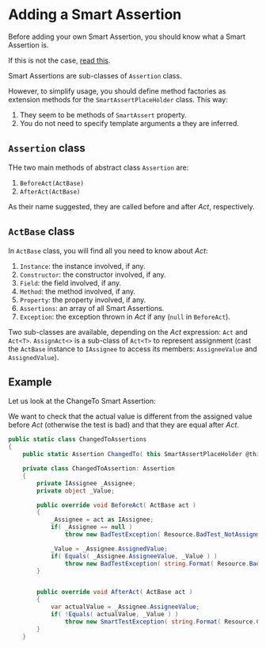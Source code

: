 # Adding a Smart Assertion

Before adding your own Smart Assertion, you should know what a Smart Assertion is.

If this is not the case, [read this](/doc/Assertions/readme.md).

Smart Assertions are sub-classes of `Assertion` class.

However, to simplify usage, you should define method factories as extension methods for the `SmartAssertPlaceHolder` class.
This way:

1. They seem to be methods of `SmartAssert` property.
1. You do not need to specify template arguments a they are inferred.


## `Assertion` class

THe two main methods of abstract class `Assertion` are:

1. `BeforeAct(ActBase)`
1. `AfterAct(ActBase)`

As their name suggested, they are called before and after *Act*, respectively.

## `ActBase` class

In `ActBase` class, you will find all you need to know about *Act*:

1. `Instance`: the instance involved, if any.
1. `Constructor`: the constructor involved, if any.
1. `Field`: the field involved, if any.
1. `Method`: the method involved, if any.
1. `Property`: the property involved, if any.
1. `Assertions`: an array of all Smart Assertions.
1. `Exception`: the exception thrown in *Act* if any (`null` in `BeforeAct`).

Two sub-classes are available, depending on the *Act* expression: `Act` and `Act<T>`. `AssignAct<>` is a sub-class of `Act<T>` to represent assignment (cast the `ActBase` instance to `IAssignee` to access its members: `AssigneeValue` and `AssignedValue`).

## Example

Let us look at the ChangeTo Smart Assertion:

We want to check that the actual value is different from the assigned value before *Act* (otherwise the test is bad) and that they are equal after *Act*.

```C#
public static class ChangedToAssertions
{
    public static Assertion ChangedTo( this SmartAssertPlaceHolder @this ) => new ChangedToAssertion();

    private class ChangedToAssertion: Assertion
    {
        private IAssignee _Assignee;
        private object _Value;

        public override void BeforeAct( ActBase act )
        {
            _Assignee = act as IAssignee;
            if( _Assignee == null )
                throw new BadTestException( Resource.BadTest_NotAssignment );

            _Value = _Assignee.AssignedValue;
            if( Equals( _Assignee.AssigneeValue, _Value ) )
                throw new BadTestException( string.Format( Resource.BadTest_UnexpectedValue, _Value ) );
        }


        public override void AfterAct( ActBase act )
        {
            var actualValue = _Assignee.AssigneeValue;
            if( !Equals( actualValue, _Value ) )
                throw new SmartTestException( string.Format( Resource.ChangeWrongly, _Value, actualValue ) );
        }
    }
```
